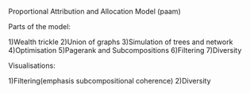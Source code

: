 Proportional Attribution and Allocation Model (paam)

Parts of the model:

1)Wealth trickle 
2)Union of graphs 
3)Simulation of trees and network
4)Optimisation
5)Pagerank and Subcompositions
6)Filtering 
7)Diversity

Visualisations:

1)Filtering(emphasis subcompositional coherence)
2)Diversity 


